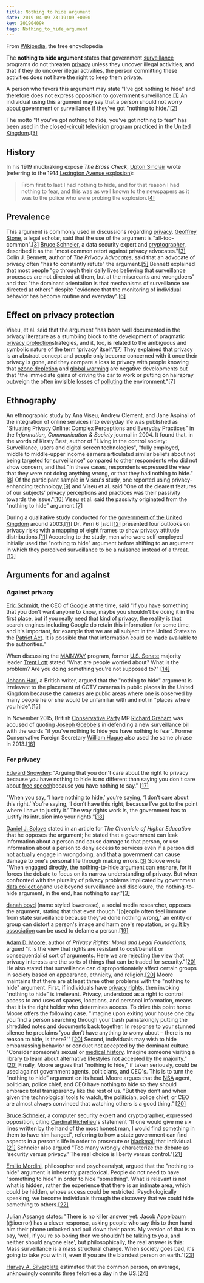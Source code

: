 ```yaml
---
title: Nothing to hide argument
date: 2019-04-09 23:19:09 +0000
key: 20190409k
tags: Nothing_to_hide_argument
---
```

From [Wikipedia](https://en.wikipedia.org/wiki/Nothing_to_hide_argument), the free encyclopedia

The **nothing to hide argument** states that government [surveillance](https://en.wikipedia.org/wiki/Surveillance) programs do not threaten [privacy](https://en.wikipedia.org/wiki/Privacy) unless they uncover illegal activities, and that if they do uncover illegal activities, the person committing these activities does not have the right to keep them private.

A person who favors this argument may state "I've got nothing to hide" and therefore does not express opposition to government surveillance.[[1\]](https://en.wikipedia.org/wiki/Nothing_to_hide_argument#cite_note-1) An individual using this argument may say that a person should not worry about government or surveillance if they've got "nothing to hide."[[2\]](https://en.wikipedia.org/wiki/Nothing_to_hide_argument#cite_note-2)

The motto "If you've got nothing to hide, you've got nothing to fear" has been used in the [closed-circuit television](https://en.wikipedia.org/wiki/Closed-circuit_television) program practiced in the [United Kingdom](https://en.wikipedia.org/wiki/United_Kingdom).[[3\]](https://en.wikipedia.org/wiki/Nothing_to_hide_argument#cite_note-SoloveChronHighWhyPriv-3)

## History

In his 1919 muckraking exposé *The Brass Check*, [Upton Sinclair](https://en.wikipedia.org/wiki/Upton_Sinclair) wrote (referring to the 1914 [Lexington Avenue explosion](https://en.wikipedia.org/wiki/Lexington_Avenue_explosion)):

> From first to last I had nothing to hide, and for that reason I had nothing to fear, and this was as well known to the newspapers as it was to the police who were probing the explosion.[[4\]](https://en.wikipedia.org/wiki/Nothing_to_hide_argument#cite_note-4)

## Prevalence

This argument is commonly used in discussions regarding [privacy](https://en.wikipedia.org/wiki/Privacy). [Geoffrey Stone](https://en.wikipedia.org/wiki/Geoffrey_Stone), a legal scholar, said that the use of the argument is "all-too-common".[[3\]](https://en.wikipedia.org/wiki/Nothing_to_hide_argument#cite_note-SoloveChronHighWhyPriv-3) [Bruce Schneier](https://en.wikipedia.org/wiki/Bruce_Schneier), a data security expert and [cryptographer](https://en.wikipedia.org/wiki/Cryptography), described it as the "most common retort against privacy advocates."[[3\]](https://en.wikipedia.org/wiki/Nothing_to_hide_argument#cite_note-SoloveChronHighWhyPriv-3) Colin J. Bennett, author of *The Privacy Advocates*, said that an advocate of privacy often "has to constantly refute" the argument.[[5\]](https://en.wikipedia.org/wiki/Nothing_to_hide_argument#cite_note-5) Bennett explained that most people "go through their daily lives believing that surveillance processes are not directed at them, but at the miscreants and wrongdoers" and that "the dominant orientation is that mechanisms of surveillance are directed at others" despite "evidence that the monitoring of individual behavior has become routine and everyday".[[6\]](https://en.wikipedia.org/wiki/Nothing_to_hide_argument#cite_note-6)

## Effect on privacy protection

Viseu, et al. said that the argument "has been well documented in the privacy literature as a stumbling block to the development of pragmatic [privacy protection](https://en.wikipedia.org/wiki/Privacy_protection)strategies, and it, too, is related to the ambiguous and symbolic nature of the term ‘privacy’ itself."[[7\]](https://en.wikipedia.org/wiki/Nothing_to_hide_argument#cite_note-Viseup103-7) They explained that privacy is an abstract concept and people only become concerned with it once their privacy is gone, and they compare a loss to privacy with people knowing that [ozone depletion](https://en.wikipedia.org/wiki/Ozone_depletion) and [global warming](https://en.wikipedia.org/wiki/Global_warming) are negative developments but that "the immediate gains of driving the car to work or putting on hairspray outweigh the often invisible losses of [polluting](https://en.wikipedia.org/wiki/Pollution) the environment."[[7\]](https://en.wikipedia.org/wiki/Nothing_to_hide_argument#cite_note-Viseup103-7)

## Ethnography

An ethnographic study by Ana Viseu, Andrew Clement, and Jane Aspinal of the integration of online services into everyday life was published as "Situating Privacy Online: Complex Perceptions and Everyday Practices" in the *Information, Communication & Society* journal in 2004. It found that, in the words of Kirsty Best, author of "Living in the control society: Surveillance, users and digital screen technologies", "fully employed, middle to middle-upper income earners articulated similar beliefs about not being targeted for surveillance" compared to other respondents who did not show concern, and that "In these cases, respondents expressed the view that they were not doing anything wrong, or that they had nothing to hide."[[8\]](https://en.wikipedia.org/wiki/Nothing_to_hide_argument#cite_note-Bestp12-8) Of the participant sample in Viseu's study, one reported using privacy-enhancing technology,[[9\]](https://en.wikipedia.org/wiki/Nothing_to_hide_argument#cite_note-9) and Viseu et al. said "One of the clearest features of our subjects’ privacy perceptions and practices was their passivity towards the issue."[[10\]](https://en.wikipedia.org/wiki/Nothing_to_hide_argument#cite_note-10) Viseu et al. said the passivity originated from the "nothing to hide" argument.[[7\]](https://en.wikipedia.org/wiki/Nothing_to_hide_argument#cite_note-Viseup103-7)

During a qualitative study conducted for the [government of the United Kingdom](https://en.wikipedia.org/wiki/Government_of_the_United_Kingdom) around 2003,[[11\]](https://en.wikipedia.org/wiki/Nothing_to_hide_argument#cite_note-OECDp323-11) Dr. Perri 6 [*sic*][[12\]](https://en.wikipedia.org/wiki/Nothing_to_hide_argument#cite_note-12) presented four outlooks on privacy risks with a mapping of eight frames to show privacy attitude distributions.[[11\]](https://en.wikipedia.org/wiki/Nothing_to_hide_argument#cite_note-OECDp323-11) According to the study, men who were self-employed initially used the "nothing to hide" argument before shifting to an argument in which they perceived surveillance to be a nuisance instead of a threat.[[13\]](https://en.wikipedia.org/wiki/Nothing_to_hide_argument#cite_note-13)

## Arguments for and against

### Against privacy

[Eric Schmidt](https://en.wikipedia.org/wiki/Eric_Schmidt), the CEO of [Google](https://en.wikipedia.org/wiki/Google) at the time, said "If you have something that you don't want anyone to know, maybe you shouldn't be doing it in the first place, but if you really need that kind of privacy, the reality is that search engines including Google do retain this information for some time, and it's important, for example that we are all subject in the United States to the [Patriot Act](https://en.wikipedia.org/wiki/Patriot_Act). It is possible that that information could be made available to the authorities."

When discussing the [MAINWAY](https://en.wikipedia.org/wiki/MAINWAY) program, former [U.S. Senate](https://en.wikipedia.org/wiki/U.S._Senate) majority leader [Trent Lott](https://en.wikipedia.org/wiki/Trent_Lott) stated "What are people worried about? What is the problem? Are you doing something you're not supposed to?" [[14\]](https://en.wikipedia.org/wiki/Nothing_to_hide_argument#cite_note-Trent-14)

[Johann Hari](https://en.wikipedia.org/wiki/Johann_Hari), a British writer, argued that the "nothing to hide" argument is irrelevant to the placement of CCTV cameras in public places in the United Kingdom because the cameras are public areas where one is observed by many people he or she would be unfamiliar with and not in "places where you hide".[[15\]](https://en.wikipedia.org/wiki/Nothing_to_hide_argument#cite_note-15)

In November 2015, British [Conservative Party](https://en.wikipedia.org/wiki/Conservative_Party_(UK)) MP [Richard Graham](https://en.wikipedia.org/wiki/Richard_Graham_(politician)) was accused of quoting [Joseph Goebbels](https://en.wikipedia.org/wiki/Joseph_Goebbels) in defending a new surveillance bill with the words "if you've nothing to hide you have nothing to fear". Former Conservative Foreign Secretary [William Hague](https://en.wikipedia.org/wiki/William_Hague) also used the same phrase in 2013.[[16\]](https://en.wikipedia.org/wiki/Nothing_to_hide_argument#cite_note-16)

### For privacy

[Edward Snowden](https://en.wikipedia.org/wiki/Edward_Snowden): "Arguing that you don't care about the right to privacy because you have nothing to hide is no different than saying you don't care about [free speech](https://en.wikipedia.org/wiki/Free_speech)because you have nothing to say." [[17\]](https://en.wikipedia.org/wiki/Nothing_to_hide_argument#cite_note-17)

"When you say, ‘I have nothing to hide,’ you’re saying, ‘I don’t care about this right.’ You’re saying, ‘I don’t have this right, because I’ve got to the point where I have to justify it.’ The way rights work is, the government has to justify its intrusion into your rights."[[18\]](https://en.wikipedia.org/wiki/Nothing_to_hide_argument#cite_note-18)

[Daniel J. Solove](https://en.wikipedia.org/wiki/Daniel_J._Solove) stated in an article for *The Chronicle of Higher Education* that he opposes the argument; he stated that a government can leak information about a person and cause damage to that person, or use information about a person to deny access to services even if a person did not actually engage in wrongdoing, and that a government can cause damage to one's personal life through making errors.[[3\]](https://en.wikipedia.org/wiki/Nothing_to_hide_argument#cite_note-SoloveChronHighWhyPriv-3) Solove wrote "When engaged directly, the nothing-to-hide argument can ensnare, for it forces the debate to focus on its narrow understanding of privacy. But when confronted with the plurality of privacy problems implicated by government [data collection](https://en.wikipedia.org/wiki/Data_collection)and use beyond surveillance and disclosure, the nothing-to-hide argument, in the end, has nothing to say."[[3\]](https://en.wikipedia.org/wiki/Nothing_to_hide_argument#cite_note-SoloveChronHighWhyPriv-3)

[danah boyd](https://en.wikipedia.org/wiki/Danah_boyd) (name styled lowercase), a social media researcher, opposes the argument, stating that that even though "[p]eople often feel immune from state surveillance because they’ve done nothing wrong," an entity or group can distort a person's image and harm one's reputation, or [guilt by association](https://en.wikipedia.org/wiki/Guilt_by_association) can be used to defame a person.[[19\]](https://en.wikipedia.org/wiki/Nothing_to_hide_argument#cite_note-19)

[Adam D. Moore](https://en.wikipedia.org/w/index.php?title=Adam_D._Moore&action=edit&redlink=1), author of *Privacy Rights: Moral and Legal Foundations*, argued "it is the view that rights are resistant to cost/benefit or consequentialist sort of arguments. Here we are rejecting the view that privacy interests are the sorts of things that can be traded for security."[[20\]](https://en.wikipedia.org/wiki/Nothing_to_hide_argument#cite_note-Moorep204-20) He also stated that surveillance can disproportionately affect certain groups in society based on appearance, ethnicity, and religion.[[20\]](https://en.wikipedia.org/wiki/Nothing_to_hide_argument#cite_note-Moorep204-20) Moore maintains that there are at least three other problems with the "nothing to hide" argument. First, if individuals have [privacy rights](https://en.wikipedia.org/wiki/Privacy_rights), then invoking "nothing to hide" is irrelevant. Privacy, understood as a right to control access to and uses of spaces, locations, and personal information, means that it is the right holder who determines access. To drive this point home Moore offers the following case. "Imagine upon exiting your house one day you find a person searching through your trash painstakingly putting the shredded notes and documents back together. In response to your stunned silence he proclaims 'you don’t have anything to worry about – there is no reason to hide, is there?'" [[20\]](https://en.wikipedia.org/wiki/Nothing_to_hide_argument#cite_note-Moorep204-20) Second, individuals may wish to hide embarrassing behavior or conduct not accepted by the dominant culture. "Consider someone’s sexual or [medical history](https://en.wikipedia.org/wiki/Medical_history). Imagine someone visiting a library to learn about alternative lifestyles not accepted by the majority." [[20\]](https://en.wikipedia.org/wiki/Nothing_to_hide_argument#cite_note-Moorep204-20) Finally, Moore argues that "nothing to hide," if taken seriously, could be used against government agents, politicians, and CEO's. This is to turn the “nothing to hide” argument on its head. Moore argues that the [NSA](https://en.wikipedia.org/wiki/NSA) agent, politician, police chief, and CEO have nothing to hide so they should embrace total transparency like the rest of us. "But they don’t and when given the technological tools to watch, the politician, police chief, or CEO are almost always convinced that watching others is a good thing." [[20\]](https://en.wikipedia.org/wiki/Nothing_to_hide_argument#cite_note-Moorep204-20)

[Bruce Schneier](https://en.wikipedia.org/wiki/Bruce_Schneier), a computer security expert and cryptographer, expressed opposition, citing [Cardinal Richelieu](https://en.wikipedia.org/wiki/Cardinal_Richelieu)'s statement "If one would give me six lines written by the hand of the most honest man, I would find something in them to have him hanged", referring to how a state government can find aspects in a person's life in order to prosecute or [blackmail](https://en.wikipedia.org/wiki/Blackmail) that individual.[[21\]](https://en.wikipedia.org/wiki/Nothing_to_hide_argument#cite_note-SchneierEternal-21) Schneier also argued "Too many wrongly characterize the debate as 'security versus privacy.' The real choice is liberty versus control."[[21\]](https://en.wikipedia.org/wiki/Nothing_to_hide_argument#cite_note-SchneierEternal-21)

[Emilio Mordini](https://en.wikipedia.org/w/index.php?title=Emilio_Mordini&action=edit&redlink=1), philosopher and psychoanalyst, argued that the "nothing to hide" argument is inherently paradoxical. People do not need to have "something to hide" in order to hide "something". What is relevant is not what is hidden, rather the experience that there is an intimate area, which could be hidden, whose access could be restricted. Psychologically speaking, we become individuals through the discovery that we could hide something to others.[[22\]](https://en.wikipedia.org/wiki/Nothing_to_hide_argument#cite_note-22)

[Julian Assange](https://en.wikipedia.org/wiki/Julian_Assange) states: "There is no killer answer yet. [Jacob Appelbaum](https://en.wikipedia.org/wiki/Jacob_Appelbaum) (@ioerror) has a clever response, asking people who say this to then hand him their phone unlocked and pull down their pants. My version of that is to say, 'well, if you're so boring then we shouldn't be talking to you, and neither should anyone else', but philosophically, the real answer is this: Mass surveillance is a mass structural change. When society goes bad, it's going to take you with it, even if you are the blandest person on earth."[[23\]](https://en.wikipedia.org/wiki/Nothing_to_hide_argument#cite_note-23)

[Harvey A. Silverglate](https://en.wikipedia.org/wiki/Harvey_A._Silverglate) estimated that the common person, on average, unknowingly commits three felonies a day in the US.[[24\]](https://en.wikipedia.org/wiki/Nothing_to_hide_argument#cite_note-24)
